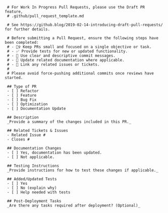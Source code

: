      # For Work In Progress Pull Requests, please use the Draft PR feature,
     # .github/pull_request_template.md

     # See https://github.blog/2019-02-14-introducing-draft-pull-requests/ for further details.

     # Before submitting a Pull Request, ensure the following steps have been completed:
     # - 👷‍♀️ Keep PRs small and focused on a single objective or task.
     # - ✅ Provide tests for new or updated functionality.
     # - 📝 Use clear and descriptive commit messages.
     # - 📗 Update related documentation where applicable.
     # - 🔄 Link any related issues or tickets.
     #
     # Please avoid force-pushing additional commits once reviews have started.

     ## Type of PR
     - [ ] Refactor
     - [ ] Feature
     - [ ] Bug Fix
     - [ ] Optimization
     - [ ] Documentation Update

     ## Description
     _Provide a summary of the changes included in this PR._

     ## Related Tickets & Issues
     - Related Issue #
     - Closes #

     ## Documentation Changes
     - [ ] Yes, documentation has been updated.
     - [ ] Not applicable.

     ## Testing Instructions
     _Provide instructions for how to test these changes if applicable._

     ## Added/Updated Tests
     - [ ] Yes
     - [ ] No (explain why)
     - [ ] Help needed with tests

     ## Post-Deployment Tasks
     _Are there any tasks required after deployment? (Optional)_
